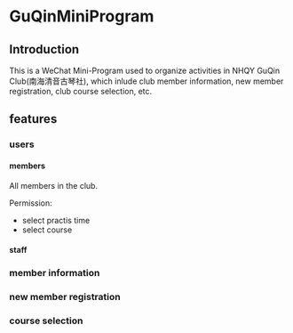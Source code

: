 # GuQinMiniProgram

## Introduction

This is a WeChat Mini-Program used to organize activities in NHQY GuQin Club(南海清音古琴社), which inlude club member information, new member registration, club course selection, etc.

## features

### users

#### members

All members in the club.

Permission:

- select practis time
- select course

#### staff

### member information

### new member registration

### course selection